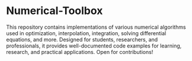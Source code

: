 # Numerical-Toolbox
This repository contains implementations of various numerical algorithms used in optimization, interpolation, integration, solving differential equations, and more. Designed for students, researchers, and professionals, it provides well-documented code examples for learning, research, and practical applications. Open for contributions!

